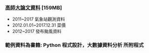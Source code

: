 ### [高師大論文資料](https://drive.google.com/file/d/14iT9UiWNZJcWD73wFn9aRUGqjW2hYvB7/view) [159MB]
* 2011~2017 氣象站觀測資料
* 2012.01.01~2017.12.31 菜價
* 2012~2017 發布颱風資料
### 範例資料為書籍: Python 程式設計，大數據資料分析 所附程式
